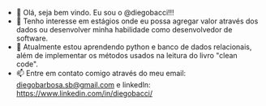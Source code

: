 - 👋 Olá, seja bem vindo. Eu sou o @diegobacci!!!
- 👀 Tenho interesse em estágios onde eu possa agregar valor através dos dados ou desenvolver minha habilidade como desenvolvedor de software.
- 🌱 Atualmente estou aprendendo python e banco de dados relacionais, além de implementar os métodos usados na leitura do livro "clean code".
- 📫 Entre em contato comigo através do meu email: diegobarbosa.sb@gmail.com e linkedIn: https://www.linkedin.com/in/diegobacci/

<!---
diegobacci/diegobacci is a ✨ special ✨ repository because its `README.md` (this file) appears on your GitHub profile.
You can click the Preview link to take a look at your changes.
--->
